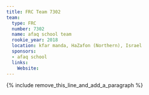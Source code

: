 ```yaml
---
title: FRC Team 7302
team:
  type: FRC
  number: 7302
  name: afaq school team
  rookie_year: 2018
  location: kfar manda, HaZafon (Northern), Israel
  sponsors:
  - afaq school
  links:
    Website:
---
```


{% include remove_this_line_and_add_a_paragraph %}